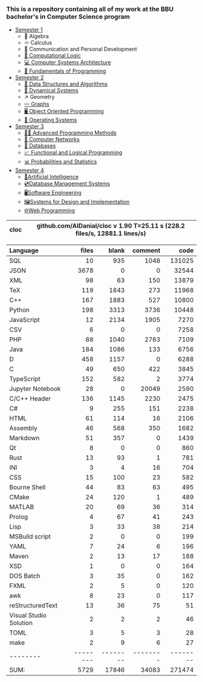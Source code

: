 ### This is a repository containing all of my work at the BBU bachelor's in Computer Science program

* [Semester 1](Semester1/)
    * 🔢 Algebra
    * ♾️ Calculus
    * 💬 Communication and Personal Development
    * [🔣 Computational Logic](Semester1/Computational%20Logic/)
    * [💻 Computer Systems Architecture](Semester1/Computer%20Systems%20Architecture/)
    * [🐍 Fundamentals of Programming](Semester1/Fundamentals%20of%20Programming/)
* [Semester 2](Semester2/)
    * [🌴 Data Structures and Algorithms](Semester2/Data%20Structures%20and%20Algorithms/)
    * [🔄 Dynamical Systems](Semester2/Dynamical%20Systems/)
    * ↗ Geometry
    * [〰️ Graphs](Semester2/Graphs/)
    * [🖥️ Object Oriented Programming](Semester2/Object%20Oriented%20Programming/)
    * [🐧 Operating Systems](Semester2/Operating%20Systems/)
* [Semester 3](Semester3/)
    * [👨‍💻️ Advanced Programming Methods](Semester3/Advanced%20Programming%20Methods/)
    * [📶 Computer Networks](Semester3/Computer%20Networks/)
    * [💾 Databases](Semester3/Databases/)
    * [📈 Functional and Logical Programming](Semester3/Functional%20and%20Logical%20Programming/)
    * [📊 Probabilities and Statistics](Semester3/Probabilities%20and%20Statistics/)
* [Semester 4](Semester4/)
    * [🤖Artificial Intelligence](Semester4/Artificial%20Intelligence/)
    * [💿Database Management Systems](Semester4/Database%20Management%20Systems/)
    * [🖥️Software Engineering](Semester4/Software%20Engineering/)
    * [🖼️Systems for Design and Implementation](Semester4/Systems%20for%20Design%20and%20Implementation/)
    * [🌐Web Programming](Semester4/Web%20Programming/)


cloc|github.com/AlDanial/cloc v 1.90  T=25.11 s (228.2 files/s, 12881.1 lines/s)
--- | ---

Language|files|blank|comment|code
:-------|-------:|-------:|-------:|-------:
SQL|10|935|1048|131025
JSON|3678|0|0|32544
XML|98|63|150|13879
TeX|119|1843|273|11968
C++|167|1883|527|10800
Python|198|3313|3736|10448
JavaScript|12|2134|1905|7270
CSV|6|0|0|7258
PHP|88|1040|2763|7109
Java|184|1086|133|6756
D|458|1157|0|6288
C|49|650|422|3845
TypeScript|152|582|2|3774
Jupyter Notebook|28|0|20049|2590
C/C++ Header|136|1145|2230|2475
C#|9|255|151|2238
HTML|61|114|16|2106
Assembly|46|568|350|1682
Markdown|51|357|0|1439
Qt|8|0|0|860
Rust|13|93|1|781
INI|3|4|16|704
CSS|15|100|23|582
Bourne Shell|44|83|63|495
CMake|24|120|1|489
MATLAB|20|69|36|314
Prolog|4|67|41|243
Lisp|3|33|38|214
MSBuild script|2|0|0|199
YAML|7|24|6|196
Maven|2|13|17|188
XSD|1|0|0|164
DOS Batch|3|35|0|162
FXML|2|5|0|120
awk|8|23|0|117
reStructuredText|13|36|75|51
Visual Studio Solution|2|2|2|46
TOML|3|5|3|28
make|2|9|6|27
--------|--------|--------|--------|--------
SUM:|5729|17846|34083|271474

